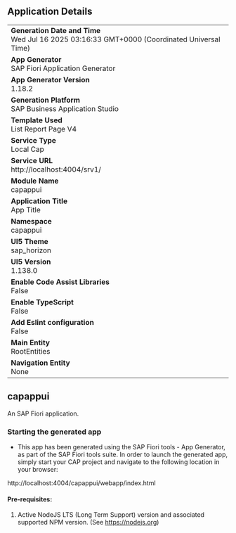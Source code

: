 ## Application Details
|               |
| ------------- |
|**Generation Date and Time**<br>Wed Jul 16 2025 03:16:33 GMT+0000 (Coordinated Universal Time)|
|**App Generator**<br>SAP Fiori Application Generator|
|**App Generator Version**<br>1.18.2|
|**Generation Platform**<br>SAP Business Application Studio|
|**Template Used**<br>List Report Page V4|
|**Service Type**<br>Local Cap|
|**Service URL**<br>http://localhost:4004/srv1/|
|**Module Name**<br>capappui|
|**Application Title**<br>App Title|
|**Namespace**<br>capappui|
|**UI5 Theme**<br>sap_horizon|
|**UI5 Version**<br>1.138.0|
|**Enable Code Assist Libraries**<br>False|
|**Enable TypeScript**<br>False|
|**Add Eslint configuration**<br>False|
|**Main Entity**<br>RootEntities|
|**Navigation Entity**<br>None|

## capappui

An SAP Fiori application.

### Starting the generated app

-   This app has been generated using the SAP Fiori tools - App Generator, as part of the SAP Fiori tools suite.  In order to launch the generated app, simply start your CAP project and navigate to the following location in your browser:

http://localhost:4004/capappui/webapp/index.html

#### Pre-requisites:

1. Active NodeJS LTS (Long Term Support) version and associated supported NPM version.  (See https://nodejs.org)


